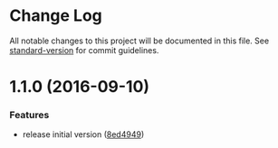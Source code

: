 # Change Log

All notable changes to this project will be documented in this file. See [standard-version](https://github.com/conventional-changelog/standard-version) for commit guidelines.

<a name="1.1.0"></a>
# 1.1.0 (2016-09-10)


### Features

* release initial version ([8ed4949](https://github.com/gajus/override-require/commit/8ed4949))
